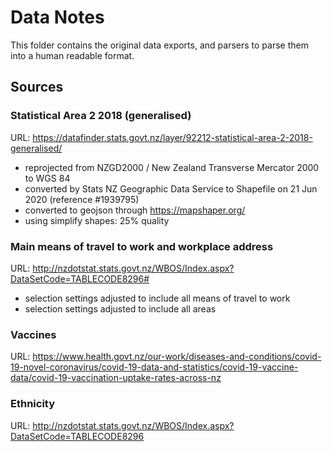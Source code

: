 # Data Notes

This folder contains the original data exports, and parsers to parse them into a human readable format.

## Sources

### Statistical Area 2 2018 (generalised)

URL: https://datafinder.stats.govt.nz/layer/92212-statistical-area-2-2018-generalised/

- reprojected from NZGD2000 / New Zealand Transverse Mercator 2000 to WGS 84
- converted by Stats NZ Geographic Data Service to Shapefile on 21 Jun 2020 (reference #1939795)
- converted to geojson through https://mapshaper.org/
- using simplify shapes: 25% quality

### Main means of travel to work and workplace address

URL: http://nzdotstat.stats.govt.nz/WBOS/Index.aspx?DataSetCode=TABLECODE8296#

- selection settings adjusted to include all means of travel to work
- selection settings adjusted to include all areas

### Vaccines

URL: https://www.health.govt.nz/our-work/diseases-and-conditions/covid-19-novel-coronavirus/covid-19-data-and-statistics/covid-19-vaccine-data/covid-19-vaccination-uptake-rates-across-nz

### Ethnicity

URL: http://nzdotstat.stats.govt.nz/WBOS/Index.aspx?DataSetCode=TABLECODE8296
